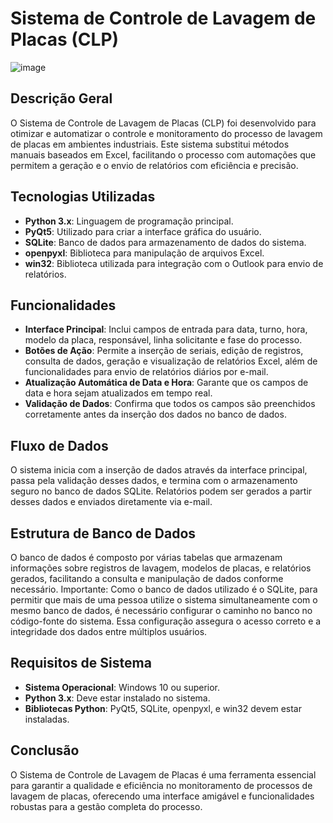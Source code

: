 # Sistema de Controle de Lavagem de Placas (CLP)
![image](https://github.com/HyperTechDevelopment/CLP---Controle-de-Lavagem-de-Placas/assets/155833544/d15bfb1e-272c-406a-874f-1053f3e0e517)


## Descrição Geral
O Sistema de Controle de Lavagem de Placas (CLP) foi desenvolvido para otimizar e automatizar o controle e monitoramento do processo de lavagem de placas em ambientes industriais. Este sistema substitui métodos manuais baseados em Excel, facilitando o processo com automações que permitem a geração e o envio de relatórios com eficiência e precisão.

## Tecnologias Utilizadas
- **Python 3.x**: Linguagem de programação principal.
- **PyQt5**: Utilizado para criar a interface gráfica do usuário.
- **SQLite**: Banco de dados para armazenamento de dados do sistema.
- **openpyxl**: Biblioteca para manipulação de arquivos Excel.
- **win32**: Biblioteca utilizada para integração com o Outlook para envio de relatórios.

## Funcionalidades
- **Interface Principal**: Inclui campos de entrada para data, turno, hora, modelo da placa, responsável, linha solicitante e fase do processo.
- **Botões de Ação**: Permite a inserção de seriais, edição de registros, consulta de dados, geração e visualização de relatórios Excel, além de funcionalidades para envio de relatórios diários por e-mail.
- **Atualização Automática de Data e Hora**: Garante que os campos de data e hora sejam atualizados em tempo real.
- **Validação de Dados**: Confirma que todos os campos são preenchidos corretamente antes da inserção dos dados no banco de dados.

## Fluxo de Dados
O sistema inicia com a inserção de dados através da interface principal, passa pela validação desses dados, e termina com o armazenamento seguro no banco de dados SQLite. Relatórios podem ser gerados a partir desses dados e enviados diretamente via e-mail.

## Estrutura de Banco de Dados
O banco de dados é composto por várias tabelas que armazenam informações sobre registros de lavagem, modelos de placas, e relatórios gerados, facilitando a consulta e manipulação de dados conforme necessário. Importante: Como o banco de dados utilizado é o SQLite, para permitir que mais de uma pessoa utilize o sistema simultaneamente com o mesmo banco de dados, é necessário configurar o caminho no banco no código-fonte do sistema. Essa configuração assegura o acesso correto e a integridade dos dados entre múltiplos usuários.

## Requisitos de Sistema
- **Sistema Operacional**: Windows 10 ou superior.
- **Python 3.x**: Deve estar instalado no sistema.
- **Bibliotecas Python**: PyQt5, SQLite, openpyxl, e win32 devem estar instaladas.

## Conclusão
O Sistema de Controle de Lavagem de Placas é uma ferramenta essencial para garantir a qualidade e eficiência no monitoramento de processos de lavagem de placas, oferecendo uma interface amigável e funcionalidades robustas para a gestão completa do processo.
